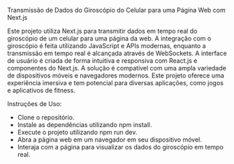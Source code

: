 Transmissão de Dados do Giroscópio do Celular para uma Página Web com Next.js

Este projeto utiliza Next.js para transmitir dados em tempo real do giroscópio de um celular para uma página da web. A integração com o giroscópio é feita utilizando JavaScript e APIs modernas, enquanto a transmissão em tempo real é alcançada através de WebSockets. A interface de usuário é criada de forma intuitiva e responsiva com React.js e componentes do Next.js. A solução é compatível com uma ampla variedade de dispositivos móveis e navegadores modernos. Este projeto oferece uma experiência imersiva e tem potencial para diversas aplicações, como jogos e aplicativos de fitness.

Instruções de Uso:

- Clone o repositório.
- Instale as dependências utilizando npm install.
- Execute o projeto utilizando npm run dev.
- Abra a página web em um navegador em seu dispositivo móvel.
- Interaja com a página para visualizar os dados do giroscópio em tempo real.
